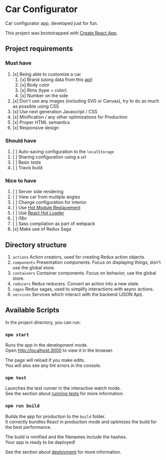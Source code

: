 # Car Configurator

Car configurator app, developed just for fun.

This project was bootstrapped with [Create React App](https://github.com/facebookincubator/create-react-app).

## Project requirements

### Must have

1. [x] Being able to customize a car
    1. [x] Brand (using data from this [api](https://car-api.firebaseio.com/rest.json))
    2. [x] Body color
    3. [x] Rims (type + color)
    4. [x] Number on the side
2. [x] Don't use any images (including SVG or Canvas), try to do as much as possible using CSS
3. [x] Use next generation Javascript / CSS
4. [x] Minification / any other optimizations for Production
5. [x] Proper HTML semantics
6. [x] Responsive design

### Should have

1. [ ] Auto-saving configuration to the `localStorage`
2. [ ] Sharing configuration using a url
3. [ ] Basic tests
4. [ ] Travis build

### Nice to have

1. [ ] Server side rendering
2. [ ] View car from multiple angles
3. [ ] Change configuration for interior
4. [ ] Use [Hot Module Replacement](https://webpack.js.org/concepts/hot-module-replacement/)
5. [ ] Use [React Hot Loader](https://github.com/gaearon/react-hot-loader)
6. [ ] i18n
7. [ ] Sass compilation as part of webpack
8. [x] Make use of Redux Saga

## Directory structure

1. `actions` Action creators, used for creating Redux action objects.
2. `components` Presentation components. Focus on displaying things, don't use the global store.
3. `containers` Container components. Focus on behavior, use the global store.
4. `reducers` Redux reducers. Convert an action into a new state.
5. `sagas` Redux sagas, used to simplify interactions with async actions.
5. `services` Services which interact with the backend (JSON Api).

## Available Scripts

In the project directory, you can run:

### `npm start`

Runs the app in the development mode.<br>
Open [http://localhost:3000](http://localhost:3000) to view it in the browser.

The page will reload if you make edits.<br>
You will also see any lint errors in the console.

### `npm test`

Launches the test runner in the interactive watch mode.<br>
See the section about [running tests](#running-tests) for more information.

### `npm run build`

Builds the app for production to the `build` folder.<br>
It correctly bundles React in production mode and optimizes the build for the best performance.

The build is minified and the filenames include the hashes.<br>
Your app is ready to be deployed!

See the section about [deployment](#deployment) for more information.
